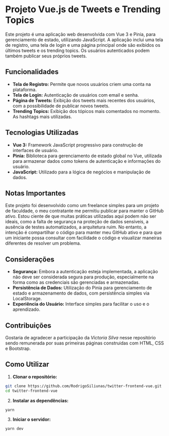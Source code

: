 # Projeto Vue.js de Tweets e Trending Topics

Este projeto é uma aplicação web desenvolvida com Vue 3 e Pinia, para gerenciamento de estado, utilizando JavaScript. A aplicação inclui uma tela de registro, uma tela de login e uma página principal onde são exibidos os últimos tweets e os trending topics. Os usuários autenticados podem também publicar seus próprios tweets.

## Funcionalidades

- **Tela de Registro:** Permite que novos usuários criem uma conta na plataforma.
- **Tela de Login:** Autenticação de usuários com email e senha.
- **Página de Tweets:** Exibição dos tweets mais recentes dos usuários, com a possibilidade de publicar novos tweets.
- **Trending Topics:** Exibição dos tópicos mais comentados no momento. As hashtags mais utilizadas.

## Tecnologias Utilizadas

- **Vue 3:** Framework JavaScript progressivo para construção de interfaces de usuário.
- **Pinia:** Biblioteca para gerenciamento de estado global no Vue, utilizada para armazenar dados como tokens de autenticação e informações do usuário.
- **JavaScript:** Utilizado para a lógica de negócios e manipulação de dados.

## Notas Importantes

Este projeto foi desenvolvido como um freelance simples para um projeto de faculdade, o meu contratante me permitiu publicar para manter o GitHub ativo. Estou ciente de que muitas práticas utilizadas aqui podem não ser ideais, como a falta de segurança na proteção de dados sensíveis, a ausência de testes automatizados, a arquitetura ruim. No entanto, a intenção é compartilhar o código para manter meu GitHub ativo e para que um iniciante possa consultar com facilidade o código e visualizar maneiras diferentes de resolver um problema.

## Considerações

- **Segurança:** Embora a autenticação esteja implementada, a aplicação não deve ser considerada segura para produção, especialmente na forma como as credenciais são gerenciadas e armazenadas.
- **Persistência de Dados:** Utilização do Pinia para gerenciamento de estado e armazenamento de dados, com persistência simples via LocalStorage.
- **Experiência do Usuário:** Interface simples para facilitar o uso e o aprendizado.

## Contribuições

Gostaria de agradecer a participação da *Victoria Silva* nesse repositório sendo remunerada por suas primeiras páginas construidas com HTML, CSS e Bootstrap.

## Como Utilizar

1. **Clonar o repositório:**

```bash
git clone https://github.com/RodrigoSiliunas/twitter-frontend-vue.git
cd twitter-frontend-vue
```

2. **Instalar as dependências:**

```bash
yarn
```

3. **Iniciar o servidor:**

```bash
yarn dev
```
